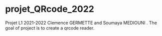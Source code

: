 # projet_QRcode_2022
Projet L1 2021-2022 Clemence GERMETTE and Soumaya MEDIOUNI . The goal of project is to create a qrcode reader.
